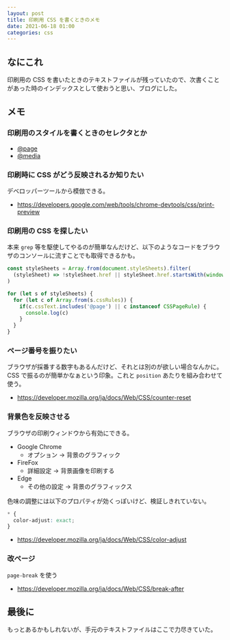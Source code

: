 ```yaml
---
layout: post
title: 印刷用 CSS を書くときのメモ
date: 2021-06-18 01:00
categories: css
---
```


## なにこれ

印刷用の CSS を書いたときのテキストファイルが残っていたので、次書くことがあった時のインデックスとして使おうと思い、ブログにした。

## メモ

### 印刷用のスタイルを書くときのセレクタとか

- [@page](https://developer.mozilla.org/en-US/docs/Web/CSS/@page)
- [@media](https://developer.mozilla.org/ja/docs/Web/CSS/@media)

### 印刷時に CSS がどう反映されるか知りたい

デベロッパーツールから模倣できる。

- https://developers.google.com/web/tools/chrome-devtools/css/print-preview

### 印刷用の CSS を探したい

本来 `grep` 等を駆使してやるのが簡単なんだけど、以下のようなコードをブラウザのコンソールに流すことでも取得できるかも。

```js
const styleSheets = Array.from(document.styleSheets).filter(
  (styleSheet) => !styleSheet.href || styleSheet.href.startsWith(window.location.origin)
)

for (let s of styleSheets) {
  for (let c of Array.from(s.cssRules)) {
    if(c.cssText.includes('@page') || c instanceof CSSPageRule) {
      console.log(c)
    }
  }
}
```

### ページ番号を振りたい

ブラウザが採番する数字もあるんだけど、それとは別のが欲しい場合なんかに。
CSS で振るのが簡単かなぁという印象。これと `position` あたりを組み合わせて使う。

- https://developer.mozilla.org/ja/docs/Web/CSS/counter-reset

### 背景色を反映させる

ブラウザの印刷ウィンドウから有効にできる。

- Google Chrome
  - オプション -> 背景のグラフィック
- FireFox
  - 詳細設定 -> 背景画像を印刷する
- Edge
  - その他の設定 -> 背景のグラフィックス

色味の調整には以下のプロパティが効くっぽいけど、検証しきれていない。

```css
* {
  color-adjust: exact;
}
```

- https://developer.mozilla.org/ja/docs/Web/CSS/color-adjust

### 改ページ

`page-break` を使う

- https://developer.mozilla.org/ja/docs/Web/CSS/break-after

## 最後に

もっとあるかもしれないが、手元のテキストファイルはここで力尽きていた。
